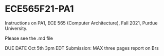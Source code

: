 # ECE565F21-PA1

Instructions on PA1, ECE 565 (Computer Architecture), Fall 2021, Purdue University.

Please see the .md file

DUE DATE Oct 5th 3pm EDT
Submission: MAX three pages report on Brs
